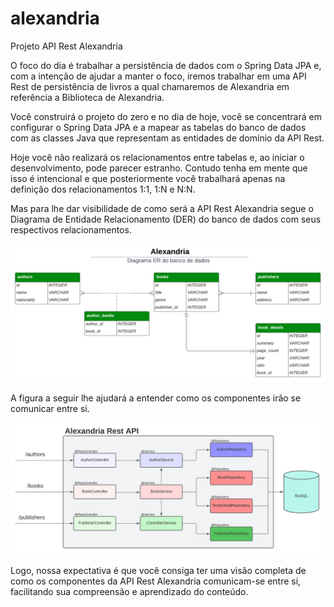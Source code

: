 # alexandria
Projeto API Rest Alexandria

O foco do dia é trabalhar a persistência de dados com o Spring Data JPA e, com a intenção de ajudar a manter o foco, iremos trabalhar em uma API Rest de persistência de livros a qual chamaremos de Alexandria em referência a Biblioteca de Alexandria.

Você construirá o projeto do zero e no dia de hoje, você se concentrará em configurar o Spring Data JPA e a mapear as tabelas do banco de dados com as classes Java que representam as entidades de domínio da API Rest.

Hoje você não realizará os relacionamentos entre tabelas e, ao iniciar o desenvolvimento, pode parecer estranho. Contudo tenha em mente que isso é intencional e que posteriormente você trabalhará apenas na definição dos relacionamentos 1:1, 1:N e N:N.

Mas para lhe dar visibilidade de como será a API Rest Alexandria segue o Diagrama de Entidade Relacionamento (DER) do banco de dados com seus respectivos relacionamentos.

![Diagrama de Entidade Relacionamento da API Rest Alexandria](./images/diagrama-er-banco-dados.png)

A figura a seguir lhe ajudará a entender como os componentes irão se comunicar entre si.

![Visão geral da API Rest Alexandria](./images/alexandria-rest-api-overview.png)

Logo, nossa expectativa é que você consiga ter uma visão completa de como os componentes da API Rest Alexandria comunicam-se entre si, facilitando sua compreensão e aprendizado do conteúdo.
